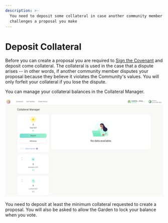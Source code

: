 ```yaml
---
description: >-
  You need to deposit some collateral in case another community member
  challenges a proposal you make
---
```


# Deposit Collateral

Before you can create a proposal you are required to [Sign the Covenant](signing-the-covenant.md) and deposit come collateral. The collateral is used in the case that a dispute arises -- in other words, if another community member disputes your proposal because they believe it violates the Community's values.  You will only forfeit your collateral if you lose the dispute.

You can manage your collateral balances in the Collateral Manager.

![Collateral Manager screen](../.gitbook/assets/screen-shot-2021-05-20-at-6.14.47-pm.png)

You need to deposit at least the minimum collateral requested to create a proposal. You will also be asked to allow the Garden to lock your balance when you vote.

